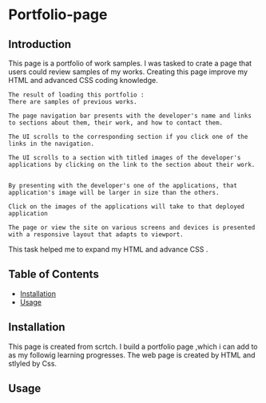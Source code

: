 # Portfolio-page
## Introduction  
This page is a portfolio of work samples. 
I was tasked to crate a page that users could review samples of my works.
Creating this page improve my HTML and advanced CSS coding knowledge.
```
The result of loading this portfolio : 
There are samples of previous works.

The page navigation bar presents with the developer's name and links to sections about them, their work, and how to contact them.

The UI scrolls to the corresponding section if you click one of the links in the navigation.

The UI scrolls to a section with titled images of the developer's applications by clicking on the link to the section about their work.


By presenting with the developer's one of the applications, that application's image will be larger in size than the others.

Click on the images of the applications will take to that deployed application

The page or view the site on various screens and devices is presented with a responsive layout that adapts to viewport.

```
This task helped me to expand my HTML and advance CSS .

## Table of Contents 

- [Installation](#installation)
- [Usage](#usage)



## Installation
This page is created from scrtch. I build a portfolio page ,which i can add to as my followig learning progresses. 
The web page is created by HTML and stlyled by Css.

## Usage

